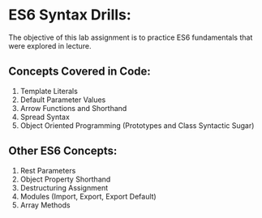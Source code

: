 # ES6 Syntax Drills: 

The objective of this lab assignment is to practice ES6 fundamentals that were explored in lecture.

## Concepts Covered in Code: 

1. Template Literals
2. Default Parameter Values
3. Arrow Functions and Shorthand
4. Spread Syntax 
5. Object Oriented Programming (Prototypes and Class Syntactic Sugar)

## Other ES6 Concepts: 

1. Rest Parameters
2. Object Property Shorthand 
3. Destructuring Assignment
4. Modules (Import, Export, Export Default)
5. Array Methods